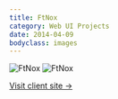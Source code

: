 ```yaml
---
title: FtNox
category: Web UI Projects
date: 2014-04-09
bodyclass: images
---
```


<img src="../assets/images/projects/ftnox-01.png" alt="FtNox" />

<img src="../assets/images/projects/ftnox-02.png" alt="FtNox" />

<p><a href="https://ftnox.com/">Visit client site &rarr;</a></p>


